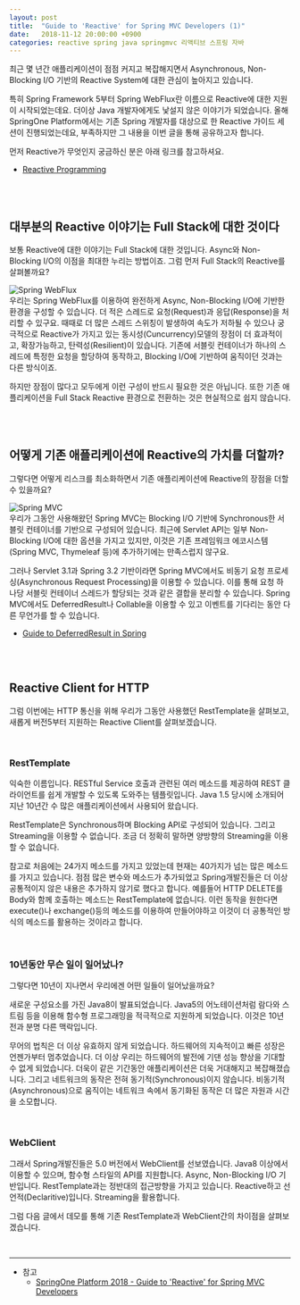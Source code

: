 ```yaml
---
layout: post
title:  "Guide to 'Reactive' for Spring MVC Developers (1)"
date:   2018-11-12 20:00:00 +0900
categories: reactive spring java springmvc 리액티브 스프링 자바
---
```


최근 몇 년간 애플리케이션이 점점 커지고 복잡해지면서 Asynchronous, Non-Blocking I/O 기반의 Reactive System에 대한 관심이 높아지고 있습니다.

특히 Spring Framework 5부터 Spring WebFlux란 이름으로 Reactive에 대한 지원이 시작되었는데요. 더이상 Java 개발자에게도 낯설지 않은 이야기가 되었습니다. 올해 SpringOne Platform에서는 기존 Spring 개발자를 대상으로 한 Reactive 가이드 세션이 진행되었는데요, 부족하지만 그 내용을 이번 글을 통해 공유하고자 합니다.

먼저 Reactive가 무엇인지 궁금하신 분은 아래 링크를 참고하셔요.

- [Reactive Programming](http://wiki.sys4u.co.kr/pages/viewpage.action?pageId=7766819)

<br><br>

대부분의 Reactive 이야기는 Full Stack에 대한 것이다
-

보통 Reactive에 대한 이야기는 Full Stack에 대한 것입니다. Async와 Non-Blocking I/O의 이점을 최대한 누리는 방법이죠. 그럼 먼저 Full Stack의 Reactive를 살펴볼까요?

![Spring WebFlux](https://user-images.githubusercontent.com/4060030/48329064-53c38d00-e68a-11e8-823f-56bce05a06c5.PNG "Spring WebFlux")  
우리는 Spring WebFlux를 이용하여 완전하게 Async, Non-Blocking I/O에 기반한 환경을 구성할 수 있습니다. 더 적은 스레드로 요청(Request)과 응답(Response)을 처리할 수 있구요. 때때로 더 많은 스레드 스위칭이 발생하여 속도가 저하될 수 있으나 궁극적으로 Reactive가 가지고 있는 동시성(Cuncurrency)모델의 장점이 더 효과적이고, 확장가능하고, 탄력성(Resilient)이 있습니다. 기존에 서블릿 컨테이너가 하나의 스레드에 특정한 요청을 할당하여 동작하고, Blocking I/O에 기반하여 움직이던 것과는 다른 방식이죠. 

하지만 장점이 많다고 모두에게 이런 구성이 반드시 필요한 것은 아닙니다. 또한 기존 애플리케이션을 Full Stack Reactive 환경으로 전환하는 것은 현실적으로 쉽지 않습니다.

<br><br>

어떻게 기존 애플리케이션에 Reactive의 가치를 더할까? 
-

그렇다면 어떻게 리스크를 최소화하면서 기존 애플리케이션에 Reactive의 장점을 더할 수 있을까요?

![Spring MVC](https://user-images.githubusercontent.com/4060030/48329150-af8e1600-e68a-11e8-879a-33cdf69edb35.PNG "Spring MVC")  
우리가 그동안 사용해왔던 Spring MVC는 Blocking I/O 기반에 Synchronous한 서블릿 컨테이너를 기반으로 구성되어 있습니다. 최근에 Servlet API는 일부 Non-Blocking I/O에 대한 옵션을 가지고 있지만, 이것은 기존 프레임워크 에코시스템(Spring MVC, Thymeleaf 등)에 추가하기에는 만족스럽지 않구요.

그러나 Servlet 3.1과 Spring 3.2 기반이라면 Spring MVC에서도 비동기 요청 프로세싱(Asynchronous Request Processing)을 이용할 수 있습니다. 이를 통해 요청 하나당 서블릿 컨테이너 스레드가 할당되는 것과 같은 결합을 분리할 수 있습니다. Spring MVC에서도 DeferredResult나 Collable을 이용할 수 있고 이벤트를 기다리는 동안 다른 무언가를 할 수 있습니다.

- [Guide to DeferredResult in Spring](https://www.baeldung.com/spring-deferred-result)

<br><br>

Reactive Client for HTTP
-
그럼 이번에는 HTTP 통신을 위해 우리가 그동안 사용했던 RestTemplate을 살펴보고, 새롭게 버전5부터 지원하는 Reactive Client를 살펴보겠습니다.

<br>

### RestTemplate  
익숙한 이름입니다. RESTful Service 호출과 관련된 여러 메소드를 제공하여 REST 클라이언트를 쉽게 개발할 수 있도록 도와주는 템플릿입니다. Java 1.5 당시에 소개되어 지난 10년간 수 많은 애플리케이션에서 사용되어 왔습니다.

RestTemplate은 Synchronous하며 Blocking API로 구성되어 있습니다. 그리고 Streaming을 이용할 수 없습니다. 조금 더 정확히 말하면 양방향의 Streaming을 이용할 수 없습니다.

참고로 처음에는 24가지 메소드를 가지고 있었는데 현재는 40가지가 넘는 많은 메소드를 가지고 있습니다. 점점 많은 변수와 메소드가 추가되었고 Spring개발진들은 더 이상 공통적이지 않은 내용은 추가하지 않기로 했다고 합니다. 예를들어 HTTP DELETE를 Body와 함께 호출하는 메소드는 RestTemplate에 없습니다. 이런 동작을 원한다면 execute()나 exchange()등의 메소드를 이용하여 만들어야하고 이것이 더 공통적인 방식의 메소드를 활용하는 것이라고 합니다.

<br>

### 10년동안 무슨 일이 일어났나?  

그렇다면 10년이 지나면서 우리에겐 어떤 일들이 일어났을까요?

새로운 구성요소를 가진 Java8이 발표되었습니다. Java5의 어노테이션처럼 람다와 스트림 등을 이용해 함수형 프로그래밍을 적극적으로 지원하게 되었습니다. 이것은 10년전과 분명 다른 맥락입니다.

무어의 법칙은 더 이상 유효하지 않게 되었습니다. 하드웨어의 지속적이고 빠른 성장은 언젠가부터 멈추었습니다. 더 이상 우리는 하드웨어의 발전에 기댄 성능 향상을 기대할 수 없게 되었습니다. 더욱이 같은 기간동안 애플리케이션은 더욱 거대해지고 복잡해졌습니다. 그리고 네트워크의 동작은 전혀 동기적(Synchronous)이지 않습니다. 비동기적(Asynchronous)으로 움직이는 네트워크 속에서 동기화된 동작은 더 많은 자원과 시간을 소모합니다.

<br>

### WebClient  
그래서 Spring개발진들은 5.0 버전에서 WebClient를 선보였습니다. Java8 이상에서 이용할 수 있으며, 함수형 스타일의 API를 지원합니다. Async, Non-Blocking I/O 기반입니다. RestTemplate과는 정반대의 접근방향을 가지고 있습니다. Reactive하고 선언적(Declaritive)입니다. Streaming을 활용합니다.

그럼 다음 글에서 데모를 통해 기존 RestTemplate과 WebClient간의 차이점을 살펴보겠습니다.

<br>

- - -
* 참고
    - [SpringOne Platform 2018 - Guide to 'Reactive' for Spring MVC Developers](https://content.pivotal.io/springone-platform-2018/guide-to-reactive-for-spring-mvc-developers)